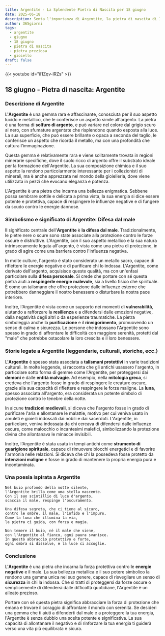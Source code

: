 ```yaml
---
title: Argentite - La Splendente Pietra di Nascita per 18 giugno
date: 2025-06-18
description: Senta l'importanza di Argentite, la pietra di nascita di 18 giugno che simboleggia Difesa dal male. Lasci che la sua bellezza e il suo significato illuminino la sua giornata.
author: 365giorni
tags:
  - argentite
  - giugno
  - 18 giugno
  - pietra di nascita
  - pietra preziosa
  - gioiello
draft: false
---
```


{{< youtube id="iI1Zqv-lRZs" >}}

## 18 giugno - Pietra di nascita: Argentite

### Descrizione di Argentite

L'**Argentite** è una gemma rara e affascinante, conosciuta per il suo aspetto lucido e metallico, che le conferisce un aspetto simile all'argento. La pietra è una forma di **solfuro di argento**, e può variare nel colore dal grigio scuro al nero, con sfumature argentate che risplendono quando esposta alla luce. La sua superficie, che può essere brillante o opaca a seconda del taglio, le conferisce un aspetto che ricorda il metallo, ma con una profondità che cattura l'immaginazione.

Questa gemma è relativamente rara e viene solitamente trovata in regioni minerarie specifiche, dove il suolo ricco di argento offre il substrato ideale per la formazione dell'Argentite. La sua composizione chimica e il suo aspetto la rendono particolarmente interessante per i collezionisti di minerali, ma è anche apprezzata nel mondo della gioielleria, dove viene utilizzata in pezzi che evocano eleganza e potenza.

L'Argentite è una pietra che incarna una bellezza enigmatica. Sebbene possa sembrare sottile e delicata a prima vista, la sua energia si dice essere potente e protettiva, capace di respingere le influenze negative e di fungere da scudo contro le energie dannose.

### Simbolismo e significato di Argentite: Difesa dal male

Il significato centrale dell'**Argentite** è **la difesa dal male**. Tradizionalmente, le pietre nere o scure sono state associate alla protezione contro le forze oscure e distruttive. L'Argentite, con il suo aspetto metallico e la sua natura intrinsecamente legata all'argento, è vista come una pietra di protezione, in grado di agire come una barriera contro l'influenza negativa.

In molte culture, l'argento è stato considerato un metallo sacro, capace di riflettere le energie negative e di purificare chi lo indossa. L'Argentite, come derivato dell'argento, acquisisce queste qualità, ma con un'enfasi particolare sulla **difesa personale**. Si crede che portare con sé questa pietra aiuti a **respingerle energie malevole**, sia a livello fisico che spirituale. È come un talismano che offre protezione dalle influenze esterne che potrebbero danneggiare il nostro benessere o disturbare la nostra pace interiore.

Inoltre, l'Argentite è vista come un supporto nei momenti di **vulnerabilità**, aiutando a rafforzare la **resilienza** e a difendersi dalle emozioni negative, dalla negatività degli altri o da esperienze traumatiche. La pietra simboleggia anche la **purificazione** e il **rinvigorimento**, promuovendo un senso di calma e sicurezza. Le persone che indossano l'Argentite sono spesso in grado di affrontare le difficoltà con maggiore serenità, protetti dal "male" che potrebbe ostacolare la loro crescita e il loro benessere.

### Storie legate a Argentite (leggendarie, culturali, storiche, ecc.)

L'**Argentite** è spesso stata associata a **talismani protettivi** in varie tradizioni culturali. In molte leggende, si racconta che gli antichi usassero l'argento, in particolare sotto forma di gemme come l'Argentite, per proteggersi dai **demoni** e dalle **entità malvagie**. Ad esempio, nella **mitologia greca**, si credeva che l'argento fosse in grado di respingere le creature oscure, grazie alla sua capacità di riflettere e respingere le forze maligne. La **luna**, spesso associata all'argento, era considerata un potente simbolo di protezione contro le tenebre della notte.

In alcune **tradizioni medievali**, si diceva che l'argento fosse in grado di purificare l'aria e allontanare le malattie, motivo per cui veniva usato in amuleti e gioielli indossati dai nobili e dai sacerdoti. L'Argentite, in particolare, veniva indossata da chi cercava di difendersi dalle influenze oscure, come malocchio o incantesimi malefici, simbolizzando la protezione divina che allontanava le minacce invisibili.

Inoltre, l'Argentite è stata usata in tempi antichi come **strumento di guarigione spirituale**, capace di rimuovere blocchi energetici e di favorire l'armonia nelle relazioni. Si diceva che chi la possedeva fosse protetto da **intenzioni maligne** e fosse in grado di mantenere la propria energia pura e incontaminata.

### Una poesia ispirata a Argentite

```
Nel buio profondo della notte silente,  
l'Argentite brilla come una stella nascente.  
Con il suo scintillio di luce d'argento,  
scaccia il male, respinge l'oscuramento.

Una difesa segreta, che ci tiene al sicuro,  
contro le ombre, il male, l'infido e l'impuro.  
Come la luna che illumina la via,  
la pietra ci guida, con forza e magia.

Non temere il buio, né il male che viene,  
con l'Argentite al fianco, ogni paura svanisce.  
In questo abbraccio protettivo e forte,  
ogni ombra si dissolve, e la luce ci accoglie.
```

### Conclusione

L'**Argentite** è una pietra che incarna la forza protettiva contro le **energie negative** e il male. La sua bellezza metallica e il suo potere simbolico la rendono una gemma unica nel suo genere, capace di risvegliare un senso di **sicurezza** in chi la indossa. Che si tratti di proteggersi da forze oscure o semplicemente di difendersi dalle difficoltà quotidiane, l'Argentite è un alleato prezioso.

Portare con sé questa pietra significa abbracciare la forza di protezione che emana e trovare il coraggio di affrontare il mondo con serenità. Se desideri una gemma che ti aiuti a difenderti dal male e a proteggere la tua energia, l'Argentite è senza dubbio una scelta potente e significativa. La sua capacità di allontanare il negativo e di rinforzare la tua energia ti guiderà verso una vita più equilibrata e sicura.